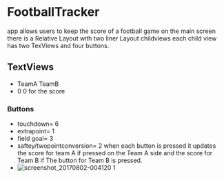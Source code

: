 # FootballTracker
app allows users to keep the score of a football game
 on the main screen there is a Relative Layout with two liner Layout childviews each child view has two TexViews and four buttons.
## TextViews
* TeamA TeamB
* 0     0 for the score
### Buttons
* touchdown= 6
* extrapoint= 1
* field goal= 3
* saftey/twopointconversion= 2
when each button is pressed it updates the score for team A if pressed on the Team A side and the score for Team B if The button for Team B is pressed.
* ![screenshot_20170802-004120 1](https://user-images.githubusercontent.com/22920539/28858156-9b9eb142-771c-11e7-9c2c-4ee03406be04.png)
